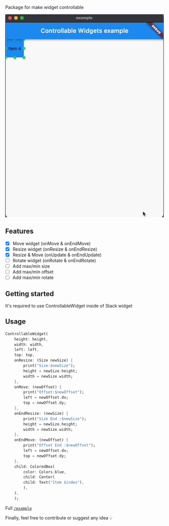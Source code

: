Package for make widget controllable


![Alt Text](/example.gif)
## Features

- [x] Move widget (onMove & onEndMove)
- [x] Resize widget (onResize & onEndResize)
- [x] Resize & Move (onUpdate & onEndUpdate)
- [ ] Rotate widget (onRotate & onEndRotate)
- [ ] Add max/min size
- [ ] Add max/min offset
- [ ] Add max/min rotate

## Getting started

It's required to use ControllableWidget inside of Stack widget

## Usage

```dart
ControllableWidget(
	height: height,
	width: width,
	left: left,
	top: top,
	onResize: (Size newSize) {
		print("Size:$newSize");
		height = newSize.height;
		width = newSize.width;
	},
	onMove: (newOffset) {
		print("Offset:$newOffset");
		left = newOffset.dx;
		top = newOffset.dy;
	},
	onEndResize: (newSize) {
		print("Size End :$newSize");
		height = newSize.height;
		width = newSize.width;
	},
	onEndMove: (newOffset) {
		print("Offset End :$newOffset");
		left = newOffset.dx;
		top = newOffset.dy;
	},
	child: ColoredBox(
		color: Colors.blue,
		child: Center(
		child: Text("Item $index"),
		),
	),
	);
```
Full [`/example`](/example)

Finally, feel free to contribute or suggest any idea 💡